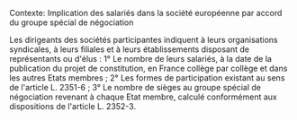 Contexte: Implication des salariés dans la société européenne  par accord du groupe spécial de négociation

Les dirigeants des sociétés participantes indiquent à leurs organisations syndicales, à leurs filiales et à leurs établissements disposant de représentants ou d'élus : 1° Le nombre de leurs salariés, à la date de la publication du projet de constitution, en France collège par collège et dans les autres Etats membres ; 2° Les formes de participation existant au sens de l'article L. 2351-6 ; 3° Le nombre de sièges au groupe spécial de négociation revenant à chaque Etat membre, calculé conformément aux dispositions de l'article L. 2352-3.